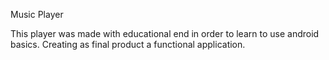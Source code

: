 Music Player

This player was made with educational end in order to learn to use android basics. 
Creating as final product a functional application.

